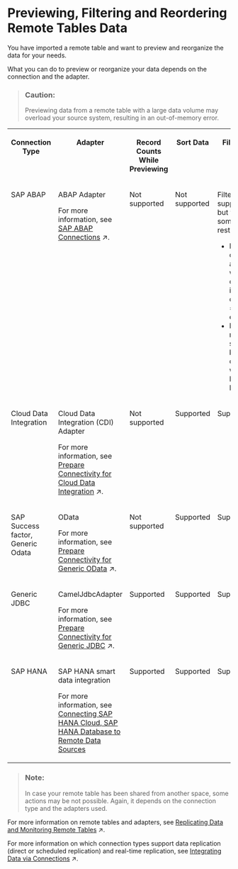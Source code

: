 <!-- loio00d5fe633e24435f8c2b331f7e101fd6 -->

# Previewing, Filtering and Reordering Remote Tables Data

You have imported a remote table and want to preview and reorganize the data for your needs.

What you can do to preview or reorganize your data depends on the connection and the adapter.

> ### Caution:  
> Previewing data from a remote table with a large data volume may overload your source system, resulting in an out-of-memory error.


<table>
<tr>
<th valign="top">

Connection Type

</th>
<th valign="top">

Adapter

</th>
<th valign="top">

Record Counts While Previewing

</th>
<th valign="top">

Sort Data

</th>
<th valign="top">

Filter Data

</th>
</tr>
<tr>
<td valign="top">

SAP ABAP

</td>
<td valign="top">

ABAP Adapter

For more information, see [SAP ABAP Connections](https://help.sap.com/viewer/9f36ca35bc6145e4acdef6b4d852d560/DEV_CURRENT/en-US/a75c1aacf951449ba3b740c7e46da3a9.html "Use an SAP ABAP connection to access data from SAP ABAP on-premise systems through RFC or to access data from cloud source systems such as SAP S/4HANA Cloud through Web Socket RFC.") :arrow_upper_right:.

</td>
<td valign="top">

Not supported

</td>
<td valign="top">

Not supported

</td>
<td valign="top">

Filtering is supported, but with some restrictions:

-   Filters can be applied with operators if they contain, =, != , empty.
-   Filters must be separated by AND operator with Include, Exclude



</td>
</tr>
<tr>
<td valign="top">

Cloud Data Integration

</td>
<td valign="top">

Cloud Data Integration \(CDI\) Adapter

For more information, see [Prepare Connectivity for Cloud Data Integration](https://help.sap.com/viewer/935116dd7c324355803d4b85809cec97/DEV_CURRENT/en-US/b6fd8def1c00408e9c5e34efb897aa31.html "To be able to successfully validate and use a Cloud Data Integration connection for remote tables or data flows certain preparations have to be made.") :arrow_upper_right:.

</td>
<td valign="top">

Not supported

</td>
<td valign="top">

Supported

</td>
<td valign="top">

Supported

</td>
</tr>
<tr>
<td valign="top">

SAP Success factor, Generic Odata

</td>
<td valign="top">

OData

For more information, see [Prepare Connectivity for Generic OData](https://help.sap.com/viewer/935116dd7c324355803d4b85809cec97/DEV_CURRENT/en-US/d9c43a2dd2b340c48e4e665967c853e8.html "To be able to successfully validate and use a connection to an OData service for remote tables or data flows certain preparations have to be made.") :arrow_upper_right:.

</td>
<td valign="top">

Not supported

</td>
<td valign="top">

Supported

</td>
<td valign="top">

Supported

</td>
</tr>
<tr>
<td valign="top">

Generic JDBC

</td>
<td valign="top">

CamelJdbcAdapter

For more information, see [Prepare Connectivity for Generic JDBC](https://help.sap.com/viewer/935116dd7c324355803d4b85809cec97/DEV_CURRENT/en-US/648fabfc94ad4da7853ef9a4d284aeac.html "To be able to successfully validate and use a Generic JDBC connection for remote tables certain preparations have to be made.") :arrow_upper_right:.

</td>
<td valign="top">

Supported

</td>
<td valign="top">

Supported

</td>
<td valign="top">

Supported

</td>
</tr>
<tr>
<td valign="top">

SAP HANA

</td>
<td valign="top">

SAP HANA smart data integration

For more information, see [Connecting SAP HANA Cloud, SAP HANA Database to Remote Data Sources](https://help.sap.com/docs/HANA_CLOUD/db19c7071e5f4101837e23f06e576495/afa3769a2ecb407695908cfb4e3a9463.html)

</td>
<td valign="top">

Supported

</td>
<td valign="top">

Supported

</td>
<td valign="top">

Supported

</td>
</tr>
</table>

> ### Note:  
> In case your remote table has been shared from another space, some actions may be not possible. Again, it depends on the connection type and the adapters used.

For more information on remote tables and adapters, see [Replicating Data and Monitoring Remote Tables](https://help.sap.com/viewer/9f36ca35bc6145e4acdef6b4d852d560/DEV_CURRENT/en-US/4dd95d7bff1f48b399c8b55dbdd34b9e.html "In the Remote Tables monitor, you can find a remote table monitor per space. Here, you can copy data from remote tables that have been deployed in your space into SAP Datasphere, and you can monitor the replication of the data. You can copy or schedule copying the full set of data from the source, or you can set up replication of data changes in real-time via change data capturing (CDC).") :arrow_upper_right:.

For more information on which connection types support data replication \(direct or scheduled replication\) and real-time replication, see [Integrating Data via Connections](https://help.sap.com/viewer/9f36ca35bc6145e4acdef6b4d852d560/DEV_CURRENT/en-US/eb85e157ab654152bd68a8714036e463.html "Users with a space administrator or integrator role can create connections to SAP and non-SAP source systems, including cloud and on-premise systems and partner tools, and to target systems for outbound replication flows. Users with modeler roles can import data via connections for preparation and modeling in SAP Datasphere.") :arrow_upper_right:.

